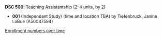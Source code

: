 **DSC 500**: Teaching Assistantship (2–4 units, by 2)

- **001** (Independent Study) (time and location TBA) by Tiefenbruck, Janine LoBue (A50047594)

[Enrollment numbers over time](./DSC500.tsv)
